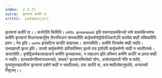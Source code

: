 ```yaml
---
index:  2.3.71
sutra:  कृत्यानां कर्तरि वा
vritti:  padamanjari
---
```


कृत्यानां कर्तरि वा।। कर्त्तरोति किमिति। `तयोरेव कृत्यक्तखलर्थाः` इति वचनादकर्मकेभ्यो भावे सकर्मकेभ्यश्च कर्मणि कृत्यानां विधानात्कर्त्तुरेव तैरनभिधानं सम्भवतीति कर्तृकर्मणोर्द्वयोरधिकारेऽपि कर्तयेव षष्ठी भविष्यतीति प्रश्नः। गेय इति। `भव्यगेय` इत्यादिना कर्त्तरि यत्प्रत्ययः। साम्नामिति। कर्मणि नित्यमेव षष्ठी भवति।
उभयप्राप्तौ कृत्य इति। उभयो कर्तृकर्मणोः प्राप्तिर्यस्मिन् कृत्ये तत्र द्वयोरपि कर्तृकर्मणोः षष्ठी न भवतीत्यर्थः। क्रष्टव्येति। कृषेद्विकर्मकत्वात्प्रधाने कर्मणि कृत्यप्रत्ययः, न त्वप्रधान इति तस्मिन् कर्मणि कर्तरि च प्राप्ता षष्ठी न भवति। एतच्चयोगविभागाल्लभ्यते, कथम्? कृत्यानामित्येको योगः, अत्रोभयप्राप्तौ नेति च वर्तते, युगपदुभयप्राप्तीनां कृत्यानां प्रयोगे षष्ठी न भवतीत्यर्थः; ततः कर्तरि वा, अत्र षष्ठीत्येवानुवर्तते, अन्यत्सर्वं निवृत्तम्।।
